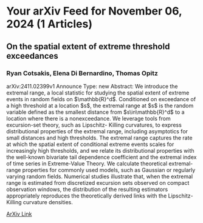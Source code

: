 <h1>Your arXiv Feed for November 06, 2024 (1 Articles)</h1>
<h2>On the spatial extent of extreme threshold exceedances</h2>
<h3>Ryan Cotsakis, Elena Di Bernardino, Thomas Opitz</h3>
<p>arXiv:2411.02399v1 Announce Type: new 
Abstract: We introduce the extremal range, a local statistic for studying the spatial extent of extreme events in random fields on $\mathbb{R}^d$. Conditioned on exceedance of a high threshold at a location $s$, the extremal range at $s$ is the random variable defined as the smallest distance from $s\in\mathbb{R}^d$ to a location where there is a nonexceedance. We leverage tools from excursion-set theory, such as Lipschitz- Killing curvatures, to express distributional properties of the extremal range, including asymptotics for small distances and high thresholds. The extremal range captures the rate at which the spatial extent of conditional extreme events scales for increasingly high thresholds, and we relate its distributional properties with the well-known bivariate tail dependence coefficient and the extremal index of time series in Extreme-Value Theory. We calculate theoretical extremal-range properties for commonly used models, such as Gaussian or regularly varying random fields. Numerical studies illustrate that, when the extremal range is estimated from discretized excursion sets observed on compact observation windows, the distribution of the resulting estimators appropriately reproduces the theoretically derived links with the Lipschitz- Killing curvature densities.</p>
<a href='https://arxiv.org/abs/2411.02399'>ArXiv Link</a>

